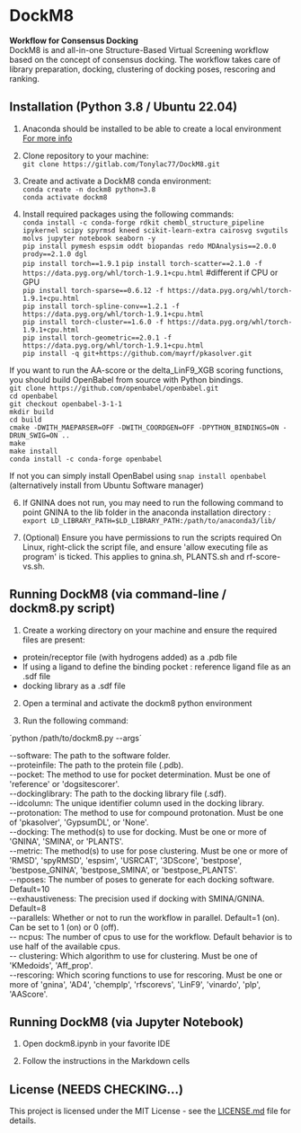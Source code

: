 # DockM8
<!-- markdown-link-check-disable-next-line -->
**Workflow for Consensus Docking**  
DockM8 is and all-in-one Structure-Based Virtual Screening workflow based on the concept of consensus docking. The workflow takes care of library preparation, docking, clustering of docking poses, rescoring and ranking.

## Installation (Python 3.8 / Ubuntu 22.04)
<!-- markdown-link-check-disable-next-line -->

1. Anaconda should be installed to be able to create a local environment [For more info](https://docs.anaconda.com/anaconda/install/index.html)

2. Clone repository to your machine:  
`git clone https://gitlab.com/Tonylac77/DockM8.git` 

3. Create and activate a DockM8 conda environment:  
`conda create -n dockm8 python=3.8`  
`conda activate dockm8`  

4. Install required packages using the following commands:  
`conda install -c conda-forge rdkit chembl_structure_pipeline ipykernel scipy spyrmsd kneed scikit-learn-extra cairosvg svgutils molvs jupyter notebook seaborn -y`  
`pip install pymesh espsim oddt biopandas redo MDAnalysis==2.0.0 prody==2.1.0 dgl`  
`pip install torch==1.9.1`
`pip install torch-scatter==2.1.0 -f https://data.pyg.org/whl/torch-1.9.1+cpu.html` #different if CPU or GPU  
`pip install torch-sparse==0.6.12 -f https://data.pyg.org/whl/torch-1.9.1+cpu.html`  
`pip install torch-spline-conv==1.2.1 -f https://data.pyg.org/whl/torch-1.9.1+cpu.html`  
`pip install torch-cluster==1.6.0 -f https://data.pyg.org/whl/torch-1.9.1+cpu.html`  
`pip install torch-geometric==2.0.1 -f https://data.pyg.org/whl/torch-1.9.1+cpu.html`  
`pip install -q git+https://github.com/mayrf/pkasolver.git`  

If you want to run the AA-score or the delta_LinF9_XGB scoring functions, you should build OpenBabel from source with Python bindings.  
`git clone https://github.com/openbabel/openbabel.git`  
`cd openbabel`  
`git checkout openbabel-3-1-1 `  
`mkdir build`  
`cd build`  
`cmake -DWITH_MAEPARSER=OFF -DWITH_COORDGEN=OFF -DPYTHON_BINDINGS=ON -DRUN_SWIG=ON ..`  
`make`  
`make install`  
`conda install -c conda-forge openbabel`  

If not you can simply install OpenBabel using `snap install openbabel` (alternatively install from Ubuntu Software manager)  

6. If GNINA does not run, you may need to run the following command to point GNINA to the lib folder in the anaconda installation directory : `export LD_LIBRARY_PATH=$LD_LIBRARY_PATH:/path/to/anaconda3/lib/`  

5. (Optional) Ensure you have permissions to run the scripts required
On Linux, right-click the script file, and ensure 'allow executing file as program' is ticked. This applies to gnina.sh, PLANTS.sh and rf-score-vs.sh.  

## Running DockM8 (via command-line / dockm8.py script)

1. Create a working directory on your machine and ensure the required files are present:
- protein/receptor file (with hydrogens added) as a .pdb file
- If using a ligand to define the binding pocket : reference ligand file as an .sdf file
- docking library as a .sdf file

2. Open a terminal and activate the dockm8 python environment

3. Run the following command:

´python /path/to/dockm8.py --args´

--software: The path to the software folder.  
--proteinfile: The path to the protein file (.pdb).  
--pocket: The method to use for pocket determination. Must be one of 'reference' or 'dogsitescorer'.  
--dockinglibrary: The path to the docking library file (.sdf).  
--idcolumn: The unique identifier column used in the docking library.  
--protonation: The method to use for compound protonation. Must be one of 'pkasolver', 'GypsumDL', or 'None'.  
--docking: The method(s) to use for docking. Must be one or more of 'GNINA', 'SMINA', or 'PLANTS'.  
--metric: The method(s) to use for pose clustering. Must be one or more of 'RMSD', 'spyRMSD', 'espsim', 'USRCAT', '3DScore', 'bestpose', 'bestpose_GNINA', 'bestpose_SMINA', or 'bestpose_PLANTS'.  
--nposes: The number of poses to generate for each docking software. Default=10  
--exhaustiveness: The precision used if docking with SMINA/GNINA. Default=8  
--parallels: Whether or not to run the workflow in parallel. Default=1 (on). Can be set to 1 (on) or 0 (off).  
-- ncpus: The number of cpus to use for the workflow. Default behavior is to use half of the available cpus.  
-- clustering: Which algorithm to use for clustering. Must be one of 'KMedoids', 'Aff_prop'.  
--rescoring: Which scoring functions to use for rescoring. Must be one or more of 'gnina', 'AD4', 'chemplp', 'rfscorevs', 'LinF9', 'vinardo', 'plp', 'AAScore'.  

## Running DockM8 (via Jupyter Notebook)

1. Open dockm8.ipynb in your favorite IDE

2. Follow the instructions in the Markdown cells


## License (NEEDS CHECKING...)
<!-- markdown-link-check-disable-next-line -->
This project is licensed under the MIT License - see the [LICENSE.md](https://gitlab.com/Tonylac77/DockM8/-/blob/main/LICENSE) file for details.



